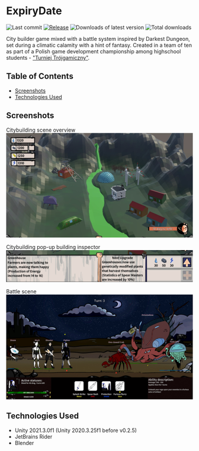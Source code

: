 # **ExpiryDate**

![Last commit](https://flat.badgen.net/github/last-commit/exostin/ExpiryDate/main)
[![Release](https://flat.badgen.net/github/release/exostin/ExpiryDate/stable?label=latest+release)](https://github.com/exostin/ExpiryDate/releases/)
![Downloads of latest version](https://flat.badgen.net/github/assets-dl/exostin/ExpiryDate/?label=and+its+downloads)
![Total downloads](https://img.shields.io/github/downloads/exostin/ExpiryDate/total?color=g&label=total%20downloads&style=flat-square)

City builder game mixed with a battle system inspired by Darkest Dungeon, set during a climatic calamity with a hint of fantasy.
Created in a team of ten as part of a Polish game development championship among highschool students - ["Turniej Trójgamiczny"](https://www.t3g.pl/).

## Table of Contents

- [Screenshots](#screenshots)
- [Technologies Used](#technologies-used)

## Screenshots

Citybuilding scene overview
![Citybuilding scene screenshot](/Assets/Graphics/2D/Tutorial/Citybuilding.jpg)

Citybuilding pop-up building inspector
![Citybuilding ispector](/Assets/Graphics/2D/Tutorial/InspectorExample.jpg)

Battle scene
![Battle scene screenshot](/Assets/Graphics/2D/Tutorial/Battle.jpg)

## Technologies Used

- Unity 2021.3.0f1 (Unity 2020.3.25f1 before v0.2.5)
- JetBrains Rider
- Blender
